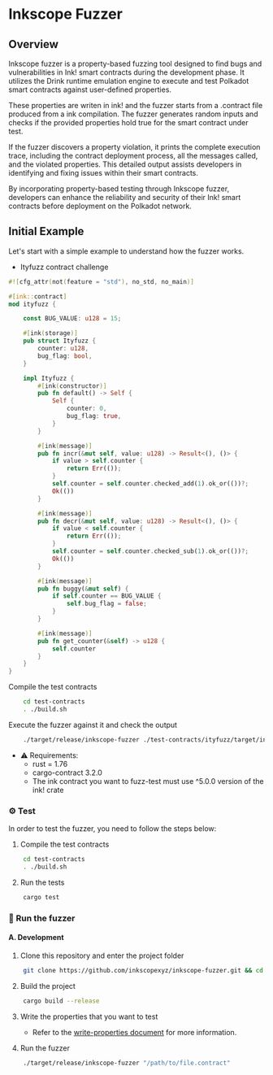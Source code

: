 # Inkscope Fuzzer

## Overview

Inkscope fuzzer is a property-based fuzzing tool designed to find bugs and vulnerabilities in Ink! smart contracts during the development phase. It utilizes the Drink runtime emulation engine to execute and test Polkadot smart contracts against user-defined properties. 

These properties are writen in ink! and the fuzzer starts from a .contract file produced from a ink compilation. The fuzzer generates random inputs and checks if the provided properties hold true for the smart contract under test.

If the fuzzer discovers a property violation, it prints the complete execution trace, including the contract deployment process, all the messages called, and the violated properties. This detailed output assists developers in identifying and fixing issues within their smart contracts.

By incorporating property-based testing through Inkscope fuzzer, developers can enhance the reliability and security of their Ink! smart contracts before deployment on the Polkadot network.

## Initial Example

Let's start with a simple example to understand how the fuzzer works.


- Ityfuzz contract challenge

```rust
#![cfg_attr(not(feature = "std"), no_std, no_main)]

#[ink::contract]
mod ityfuzz {

    const BUG_VALUE: u128 = 15;

    #[ink(storage)]
    pub struct Ityfuzz {
        counter: u128,
        bug_flag: bool,
    }

    impl Ityfuzz {
        #[ink(constructor)]
        pub fn default() -> Self {
            Self {
                counter: 0,
                bug_flag: true,
            }
        }

        #[ink(message)]
        pub fn incr(&mut self, value: u128) -> Result<(), ()> {
            if value > self.counter {
                return Err(());
            }
            self.counter = self.counter.checked_add(1).ok_or(())?;
            Ok(())
        }

        #[ink(message)]
        pub fn decr(&mut self, value: u128) -> Result<(), ()> {
            if value < self.counter {
                return Err(());
            }
            self.counter = self.counter.checked_sub(1).ok_or(())?;
            Ok(())
        }

        #[ink(message)]
        pub fn buggy(&mut self) {
            if self.counter == BUG_VALUE {
                self.bug_flag = false;
            }
        }

        #[ink(message)]
        pub fn get_counter(&self) -> u128 {
            self.counter
        }
    }
}

```

Compile the test contracts
```bash
    cd test-contracts
    . ./build.sh
```

Execute the fuzzer against it and check the output
```bash
    ./target/release/inkscope-fuzzer ./test-contracts/ityfuzz/target/ink/ityfuzz.contract 
```

- ⚠️ Requirements:
  - rust = 1.76
  - cargo-contract 3.2.0
  - The ink contract you want to fuzz-test must use ^5.0.0 version of the ink! crate

### ⚙️ Test

In order to test the fuzzer, you need to follow the steps below:

1. Compile the test contracts
```bash
    cd test-contracts
    . ./build.sh
```
2. Run the tests
```bash
    cargo test
```

### 🚀 Run the fuzzer

#### A. Development

1. Clone this repository and enter the project folder
```bash
    git clone https://github.com/inkscopexyz/inkscope-fuzzer.git && cd inkscope-fuzzer
```
2. Build the project
```bash
    cargo build --release
```
3. Write the properties that you want to test
    - Refer to the [write-properties document](docs/write-properties.md) for more information.
    
4. Run the fuzzer
```bash
    ./target/release/inkscope-fuzzer "/path/to/file.contract"
```


